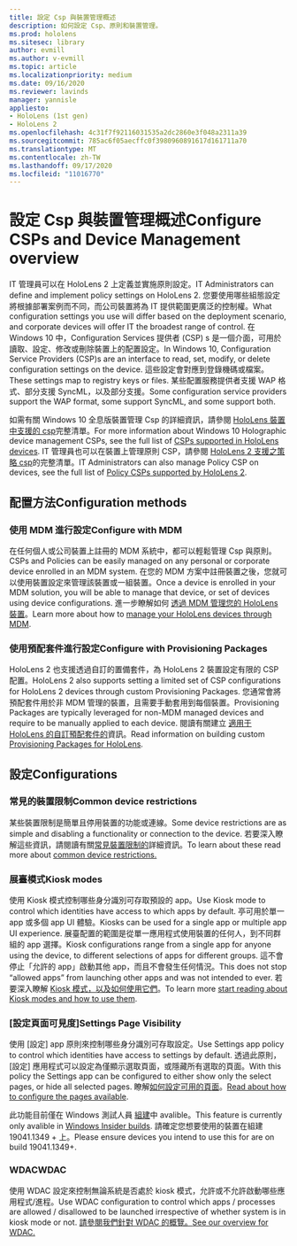 ```yaml
---
title: 設定 Csp 與裝置管理概述
description: 如何設定 Csp、原則和裝置管理。
ms.prod: hololens
ms.sitesec: library
author: evmill
ms.author: v-evmill
ms.topic: article
ms.localizationpriority: medium
ms.date: 09/16/2020
ms.reviewer: lavinds
manager: yannisle
appliesto:
- HoloLens (1st gen)
- HoloLens 2
ms.openlocfilehash: 4c31f7f92116031535a2dc2860e3f048a2311a39
ms.sourcegitcommit: 785ac6f05aecffc0f3980960891617d161711a70
ms.translationtype: MT
ms.contentlocale: zh-TW
ms.lasthandoff: 09/17/2020
ms.locfileid: "11016770"
---
```

# <span data-ttu-id="81db2-103">設定 Csp 與裝置管理概述</span><span class="sxs-lookup"><span data-stu-id="81db2-103">Configure CSPs and Device Management overview</span></span>

<span data-ttu-id="81db2-104">IT 管理員可以在 HoloLens 2 上定義並實施原則設定。</span><span class="sxs-lookup"><span data-stu-id="81db2-104">IT Administrators can define and implement policy settings on HoloLens 2.</span></span> <span data-ttu-id="81db2-105">您要使用哪些組態設定將根據部署案例而不同，而公司裝置將為 IT 提供範圍更廣泛的控制權。</span><span class="sxs-lookup"><span data-stu-id="81db2-105">What configuration settings you use will differ based on the deployment scenario, and corporate devices will offer IT the broadest range of control.</span></span> <span data-ttu-id="81db2-106">在 Windows 10 中，Configuration Services 提供者 (CSP) s 是一個介面，可用於讀取、設定、修改或刪除裝置上的配置設定。</span><span class="sxs-lookup"><span data-stu-id="81db2-106">In Windows 10, Configuration Service Providers (CSP)s are an interface to read, set, modify, or delete configuration settings on the device.</span></span> <span data-ttu-id="81db2-107">這些設定會對應到登錄機碼或檔案。</span><span class="sxs-lookup"><span data-stu-id="81db2-107">These settings map to registry keys or files.</span></span> <span data-ttu-id="81db2-108">某些配置服務提供者支援 WAP 格式、部分支援 SyncML，以及部分支援。</span><span class="sxs-lookup"><span data-stu-id="81db2-108">Some configuration service providers support the WAP format, some support SyncML, and some support both.</span></span> 

<span data-ttu-id="81db2-109">如需有關 Windows 10 全息版裝置管理 Csp 的詳細資訊，請參閱 [HoloLens 裝置中支援的 csp](https://docs.microsoft.com/windows/client-management/mdm/configuration-service-provider-reference#hololens)完整清單。</span><span class="sxs-lookup"><span data-stu-id="81db2-109">For more information about Windows 10 Holographic device management CSPs, see the full list of [CSPs supported in HoloLens devices](https://docs.microsoft.com/windows/client-management/mdm/configuration-service-provider-reference#hololens).</span></span> <span data-ttu-id="81db2-110">IT 管理員也可以在裝置上管理原則 CSP，請參閱 [HoloLens 2 支援之策略 csp](https://docs.microsoft.com/windows/client-management/mdm/policy-csps-supported-by-hololens2)的完整清單。</span><span class="sxs-lookup"><span data-stu-id="81db2-110">IT Administrators can also manage Policy CSP on devices, see the full list of [Policy CSPs supported by HoloLens 2](https://docs.microsoft.com/windows/client-management/mdm/policy-csps-supported-by-hololens2).</span></span>

## <span data-ttu-id="81db2-111">配置方法</span><span class="sxs-lookup"><span data-stu-id="81db2-111">Configuration methods</span></span>

### <span data-ttu-id="81db2-112">使用 MDM 進行設定</span><span class="sxs-lookup"><span data-stu-id="81db2-112">Configure with MDM</span></span>
<span data-ttu-id="81db2-113">在任何個人或公司裝置上註冊的 MDM 系統中，都可以輕鬆管理 Csp 與原則。</span><span class="sxs-lookup"><span data-stu-id="81db2-113">CSPs and Policies can be easily managed on any personal or corporate device enrolled in an MDM system.</span></span> <span data-ttu-id="81db2-114">在您的 MDM 方案中註冊裝置之後，您就可以使用裝置設定來管理該裝置或一組裝置。</span><span class="sxs-lookup"><span data-stu-id="81db2-114">Once a device is enrolled in your MDM solution, you will be able to manage that device, or set of devices using device configurations.</span></span> <span data-ttu-id="81db2-115">進一步瞭解如何 [透過 MDM 管理您的 HoloLens 裝置](hololens-mdm-configure.md)。</span><span class="sxs-lookup"><span data-stu-id="81db2-115">Learn more about how to [manage your HoloLens devices through MDM](hololens-mdm-configure.md).</span></span>

### <span data-ttu-id="81db2-116">使用預配套件進行設定</span><span class="sxs-lookup"><span data-stu-id="81db2-116">Configure with Provisioning Packages</span></span>
<span data-ttu-id="81db2-117">HoloLens 2 也支援透過自訂的置備套件，為 HoloLens 2 裝置設定有限的 CSP 配置。</span><span class="sxs-lookup"><span data-stu-id="81db2-117">HoloLens 2 also supports setting a limited set of CSP configurations for HoloLens 2 devices through custom Provisioning Packages.</span></span> <span data-ttu-id="81db2-118">您通常會將預配套件用於非 MDM 管理的裝置，且需要手動套用到每個裝置。</span><span class="sxs-lookup"><span data-stu-id="81db2-118">Provisioning Packages are typically leveraged for non-MDM managed devices and require to be manually applied to each device.</span></span> <span data-ttu-id="81db2-119">閱讀有關建立 [適用于 HoloLens 的自訂預配套件的](https://docs.microsoft.com/hololens/hololens-provisioning)資訊。</span><span class="sxs-lookup"><span data-stu-id="81db2-119">Read information on building custom [Provisioning Packages for HoloLens](https://docs.microsoft.com/hololens/hololens-provisioning).</span></span> 

## <span data-ttu-id="81db2-120">設定</span><span class="sxs-lookup"><span data-stu-id="81db2-120">Configurations</span></span> 

### <span data-ttu-id="81db2-121">常見的裝置限制</span><span class="sxs-lookup"><span data-stu-id="81db2-121">Common device restrictions</span></span>
<span data-ttu-id="81db2-122">某些裝置限制是簡單且停用裝置的功能或連線。</span><span class="sxs-lookup"><span data-stu-id="81db2-122">Some device restrictions are as simple and disabling a functionality or connection to the device.</span></span> <span data-ttu-id="81db2-123">若要深入瞭解這些資訊，請閱讀有關[常見裝置限制的](hololens-common-device-restrictions.md)詳細資訊。</span><span class="sxs-lookup"><span data-stu-id="81db2-123">To learn about these read more about [common device restrictions.](hololens-common-device-restrictions.md)</span></span>

### <span data-ttu-id="81db2-124">展臺模式</span><span class="sxs-lookup"><span data-stu-id="81db2-124">Kiosk modes</span></span>
<span data-ttu-id="81db2-125">使用 Kiosk 模式控制哪些身分識別可存取預設的 app。</span><span class="sxs-lookup"><span data-stu-id="81db2-125">Use Kiosk mode to control which identities have access to which apps by default.</span></span> <span data-ttu-id="81db2-126">亭可用於單一 app 或多個 app UI 體驗。</span><span class="sxs-lookup"><span data-stu-id="81db2-126">Kiosks can be used for a single app or multiple app UI experience.</span></span> <span data-ttu-id="81db2-127">展臺配置的範圍是從單一應用程式使用裝置的任何人，到不同群組的 app 選擇。</span><span class="sxs-lookup"><span data-stu-id="81db2-127">Kiosk configurations range from a single app for anyone using the device, to different selections of apps for different groups.</span></span> <span data-ttu-id="81db2-128">這不會停止「允許的 app」啟動其他 app，而且不會發生任何情況。</span><span class="sxs-lookup"><span data-stu-id="81db2-128">This does not stop “allowed apps” from launching other apps and was not intended to ever.</span></span> <span data-ttu-id="81db2-129">若要深入瞭解 [Kiosk 模式，以及如何使用它們](hololens-kiosk.md)。</span><span class="sxs-lookup"><span data-stu-id="81db2-129">To learn more [start reading about Kiosk modes and how to use them](hololens-kiosk.md).</span></span>

### <span data-ttu-id="81db2-130">[設定頁面可見度]</span><span class="sxs-lookup"><span data-stu-id="81db2-130">Settings Page Visibility</span></span>
<span data-ttu-id="81db2-131">使用 [設定] app 原則來控制哪些身分識別可存取設定。</span><span class="sxs-lookup"><span data-stu-id="81db2-131">Use Settings app policy to control which identities have access to settings by default.</span></span> <span data-ttu-id="81db2-132">透過此原則，[設定] 應用程式可以設定為僅顯示選取頁面，或隱藏所有選取的頁面。</span><span class="sxs-lookup"><span data-stu-id="81db2-132">With this policy the Settings app can be configured to either show only the select pages, or hide all selected pages.</span></span> <span data-ttu-id="81db2-133">瞭解[如何設定可用的頁面](settings-uri-list.md)。</span><span class="sxs-lookup"><span data-stu-id="81db2-133">[Read about how to configure the pages available](settings-uri-list.md).</span></span>

<span data-ttu-id="81db2-134">此功能目前僅在 Windows 測試人員 [組建](hololens-insider.md)中 avalible。</span><span class="sxs-lookup"><span data-stu-id="81db2-134">This feature is currently only avalible in [Windows Insider builds](hololens-insider.md).</span></span> <span data-ttu-id="81db2-135">請確定您想要使用的裝置在組建 19041.1349 + 上。</span><span class="sxs-lookup"><span data-stu-id="81db2-135">Please ensure devices you intend to use this for are on build 19041.1349+.</span></span>

### <span data-ttu-id="81db2-136">WDAC</span><span class="sxs-lookup"><span data-stu-id="81db2-136">WDAC</span></span>
<span data-ttu-id="81db2-137">使用 WDAC 設定來控制無論系統是否處於 kiosk 模式，允許或不允許啟動哪些應用程式/進程。</span><span class="sxs-lookup"><span data-stu-id="81db2-137">Use WDAC configuration to control which apps / processes are allowed / disallowed to be launched irrespective of whether system is in kiosk mode or not.</span></span>
[<span data-ttu-id="81db2-138">請參閱我們針對 WDAC 的概覽。</span><span class="sxs-lookup"><span data-stu-id="81db2-138">See our overview for WDAC.</span></span>](windows-defender-application-control-wdac.md)
